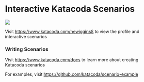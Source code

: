 # Interactive Katacoda Scenarios

[![](http://shields.katacoda.com/katacoda/hewiggins8/count.svg)](https://www.katacoda.com/hewiggins8 "Get your profile on Katacoda.com")

Visit https://www.katacoda.com/hewiggins8 to view the profile and interactive scenarios

### Writing Scenarios
Visit https://www.katacoda.com/docs to learn more about creating Katacoda scenarios

For examples, visit https://github.com/katacoda/scenario-example
